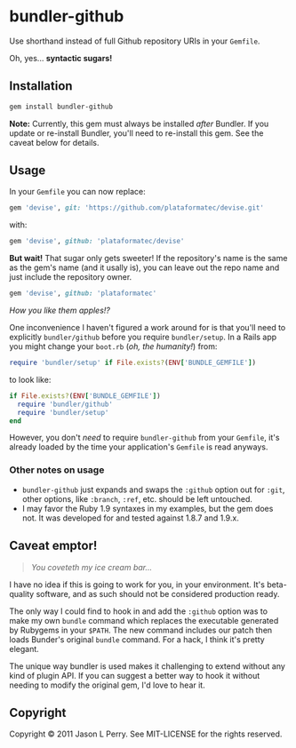 bundler-github
==============

Use shorthand instead of full Github repository URIs in your `Gemfile`. 

Oh, yes... **syntactic sugars!**

Installation
------------

``` bash
gem install bundler-github
```
**Note:** Currently, this gem must always be installed *after* Bundler. If you update or re-install Bundler, you'll need to re-install this gem. See the caveat below for details.

Usage
-----

In your `Gemfile` you can now replace:

``` ruby
gem 'devise', git: 'https://github.com/plataformatec/devise.git'
```

with:

``` ruby
gem 'devise', github: 'plataformatec/devise'
```

**But wait!** That sugar only gets sweeter! If the repository's name is the same as the gem's name (and it usally is), you can leave out the repo name and just include the repository owner.

``` ruby
gem 'devise', github: 'plataformatec'
```

*How you like them apples!?*

One inconvenience I haven't figured a work around for is that you'll need to explicitly `bundler/github` before you require `bundler/setup`. In a Rails app
you might change your `boot.rb` (*oh, the humanity!*) from:

``` ruby
require 'bundler/setup' if File.exists?(ENV['BUNDLE_GEMFILE'])
```

to look like:

``` ruby
if File.exists?(ENV['BUNDLE_GEMFILE'])
  require 'bundler/github'
  require 'bundler/setup'
end
```

However, you don't *need* to require `bundler-github` from your `Gemfile`, it's already loaded by the time your application's `Gemfile` is read anyways.

### Other notes on usage ###

* `bundler-github` just expands and swaps the `:github` option out for `:git`, other options, like `:branch`, `:ref`, etc. should be left untouched.
* I may favor the Ruby 1.9 syntaxes in my examples, but the gem does not. It was developed for and tested against 1.8.7 and 1.9.x.

Caveat emptor!
--------------

> *You coveteth my ice cream bar...*

I have no idea if this is going to work for you, in your environment. It's beta-quality software, and as such should not be considered production ready. 

The only way I could find to hook in and add the `:github` option was to make my own `bundle` command which replaces the executable generated by Rubygems in your `$PATH`. The new command includes our patch then loads Bunder's original `bundle` command. For a hack, I think it's pretty elegant.

The unique way bundler is used makes it challenging to extend without any kind of plugin API. If you can suggest a better way to hook it without needing to modify the original gem, I'd love to hear it. 

Copyright
---------

Copyright &copy; 2011 Jason L Perry. See MIT-LICENSE for the rights reserved.
